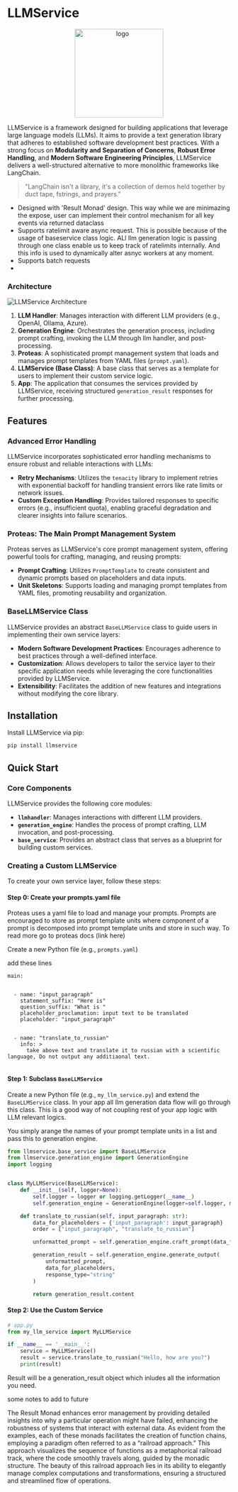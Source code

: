 # LLMService

<div style="text-align: center;">
    <img src="https://raw.githubusercontent.com/karaposu/llmkit/refs/heads/main/assets/logo_cropped.png" alt="logo" width="200"/>
</div>

LLMService is a framework designed for building applications that leverage large language models (LLMs). It aims to provide a text generation library that adheres to established software development best practices. With a strong focus on **Modularity and Separation of Concerns**, **Robust Error Handling**, and **Modern Software Engineering Principles**, LLMService delivers a well-structured alternative to more monolithic frameworks like LangChain.

> "LangChain isn't a library, it's a collection of demos held together by duct tape, fstrings, and prayers."

- Designed with 'Result Monad' design.  This way while we are minimazing the expose, user can implement their control mechanism for all key events via returned dataclass
- Supports ratelimit aware async request. This is possible because of the usage of baseservice class logic. ALl llm generation logic is passing through one class enable us to keep track of ratelimits internally.  And this info is used to dynamically alter asnyc workers at any moment. 
- Supports batch requests 
- 



### Architecture

![LLMService Architecture](https://raw.githubusercontent.com/karaposu/LLMService/refs/heads/main/assets/llmservice_architecture1.png)  <!-- Replace with your image link if hosting it publicly or in the README repository. -->

1. **LLM Handler**: Manages interaction with different LLM providers (e.g., OpenAI, Ollama, Azure).
2. **Generation Engine**: Orchestrates the generation process, including prompt crafting, invoking the LLM through llm handler, and post-processing.
3. **Proteas**: A sophisticated prompt management system that loads and manages prompt templates from YAML files (`prompt.yaml`).
4. **LLMService (Base Class)**: A base class that serves as a template for users to implement their custom service logic.  
5. **App**: The application that consumes the services provided by LLMService, receiving structured `generation_result` responses for further processing.

## Features

### Advanced Error Handling

LLMService incorporates sophisticated error handling mechanisms to ensure robust and reliable interactions with LLMs:

- **Retry Mechanisms**: Utilizes the `tenacity` library to implement retries with exponential backoff for handling transient errors like rate limits or network issues.
- **Custom Exception Handling**: Provides tailored responses to specific errors (e.g., insufficient quota), enabling graceful degradation and clearer insights into failure scenarios.

### Proteas: The Main Prompt Management System

Proteas serves as LLMService's core prompt management system, offering powerful tools for crafting, managing, and reusing prompts:

- **Prompt Crafting**: Utilizes `PromptTemplate` to create consistent and dynamic prompts based on placeholders and data inputs.
- **Unit Skeletons**: Supports loading and managing prompt templates from YAML files, promoting reusability and organization.

### BaseLLMService Class

LLMService provides an abstract `BaseLLMService` class to guide users in implementing their own service layers:

- **Modern Software Development Practices**: Encourages adherence to best practices through a well-defined interface.
- **Customization**: Allows developers to tailor the service layer to their specific application needs while leveraging the core functionalities provided by LLMService.
- **Extensibility**: Facilitates the addition of new features and integrations without modifying the core library.

## Installation

Install LLMService via pip:

```bash
pip install llmservice
```

## Quick Start

### Core Components

LLMService provides the following core modules:

- **`llmhandler`**: Manages interactions with different LLM providers.
- **`generation_engine`**: Handles the process of prompt crafting, LLM invocation, and post-processing.
- **`base_service`**: Provides an abstract class that serves as a blueprint for building custom services.

### Creating a Custom LLMService

To create your own service layer, follow these steps:

#### Step 0: Create your prompts.yaml file
Proteas uses a yaml file to load and manage your prompts. Prompts are encouraged to store as prompt template units 
where component of a prompt is decomposed into prompt template units and store in such way. To read more go to proteas docs
(link here)

Create a new Python file (e.g., `prompts.yaml`) 

add these lines 

```commandline
main:


  - name: "input_paragraph"
    statement_suffix: "Here is"
    question_suffix: "What is "
    placeholder_proclamation: input text to be translated
    placeholder: "input_paragraph"


  - name: "translate_to_russian"
    info: > 
      take above text and translate it to russian with a scientific language, Do not output any additiaonal text.
   
```

#### Step 1: Subclass `BaseLLMService`

Create a new Python file (e.g., `my_llm_service.py`) and extend the `BaseLLMService` class.
In your app all llm generation data flow will go through this class.  This is a good way of not coupling rest of your
app logic with LLM relevant logics. 

You simply arange the names of your prompt template units in a list and pass this to generation engine.

```python
from llmservice.base_service import BaseLLMService
from llmservice.generation_engine import GenerationEngine
import logging


class MyLLMService(BaseLLMService):
    def __init__(self, logger=None):
        self.logger = logger or logging.getLogger(__name__)
        self.generation_engine = GenerationEngine(logger=self.logger, model_name="gpt-4o-mini")

    def translate_to_russian(self, input_paragraph: str):
        data_for_placeholders = {'input_paragraph': input_paragraph}
        order = ["input_paragraph", "translate_to_russian"]

        unformatted_prompt = self.generation_engine.craft_prompt(data_for_placeholders, order)

        generation_result = self.generation_engine.generate_output(
            unformatted_prompt,
            data_for_placeholders,
            response_type="string"
        )

        return generation_result.content
```

#### Step 2: Use the Custom Service

```python
# app.py
from my_llm_service import MyLLMService

if __name__ == '__main__':
    service = MyLLMService()
    result = service.translate_to_russian("Hello, how are you?")
    print(result)
```

Result will be a generation_result object which inludes all the information you need. 




some notes to add to future 

The Result Monad enhances error management by providing detailed insights into why a particular operation might have failed, enhancing the robustness of systems that interact with external data.
As evident from the examples, each of these monads facilitates the creation of function chains, employing a paradigm often referred to as a “railroad approach.” This approach visualizes the sequence of functions as a metaphorical railroad track, where the code smoothly travels along, guided by the monadic structure. The beauty of this railroad approach lies in its ability to elegantly manage complex computations and transformations, ensuring a structured and streamlined flow of operations.
